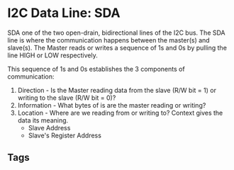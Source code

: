 # I2C Data Line: SDA

SDA one of the two open-drain, bidirectional lines of the I2C bus. The SDA line is where the communication happens between the master(s) and slave(s). The Master reads or writes a sequence of 1s and 0s by pulling the line HIGH or LOW respectively.

This sequence of 1s and 0s establishes the 3 components of communication:

1. Direction - Is the Master reading data from the slave (R/W bit = 1) or writing to the slave (R/W bit = 0)?
2. Information - What bytes of is are the master reading or writing?
3. Location - Where are we reading from or writing to? Context gives the data its meaning.
	* Slave Address
	* Slave's Register Address

## Tags
